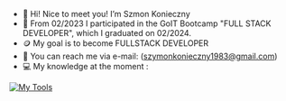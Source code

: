 - 👋 Hi! Nice to meet you! I’m Szmon Konieczny
- 📖 From 02/2023 I participated in the GoIT Bootcamp "FULL STACK DEVELOPER", which I graduated on 02/2024.
- 🪙 My goal is to become FULLSTACK DEVELOPER
- 📧 You can reach me via e-mail: (szymonkonieczny1983@gmail.com)
- 💻 My knowledge at the moment :

<!-- [![My Skills](https://skillicons.dev/icons?i=html,css,figma)](https://skillicons.dev)
[![My Skills](https://skillicons.dev/icons?i=react,redux,js)](https://skillicons.dev)
[![My Tools](https://skillicons.dev/icons?i=git,github,vscode)](https://skillicons.dev) -->

[![My Tools](https://skillicons.dev/icons?i=html,css,js,react,figmagit,github,vscode)](https://skillicons.dev)
